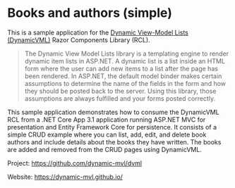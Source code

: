 # Books and authors (simple)

This is a sample application for the [Dynamic View-Model Lists (DynamicVML)](https://dynamic-mvl.github.io/) Razor Components Library (RCL).

> The Dynamic View Model Lists library is a templating engine to render dynamic item lists in ASP.NET. 
> A dynamic list is a list inside an HTML form where the user can add new items to a list after the page
> has been rendered. In ASP.NET, the default model binder makes certain assumptions to determine the name
> of the fields in the form and how they should be posted back to the server. Using this library, those
> assumptions are always fulfilled and your forms posted correctly.

This sample application demonstrates how to consume the DynamicVML RCL from a .NET Core App 3.1
application running ASP.NET MVC for presentation and Entity Framework Core for persistence. It
consists of a simple CRUD example where you can list, add, edit, and delete book authors and
include details about the books they have written. The books are added and removed from the
CRUD pages using DynamicVML.


Project: https://github.com/dynamic-mvl/dvml

Website: https://dynamic-mvl.github.io/

